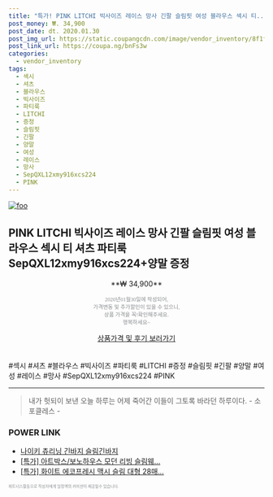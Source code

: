 ```yaml
--- 
title: "특가! PINK LITCHI 빅사이즈 레이스 망사 긴팔 슬림핏 여성 블라우스 섹시 티..." 
post_money: ₩. 34,900 
post_date: dt. 2020.01.30 
post_img_url: https://static.coupangcdn.com/image/vendor_inventory/8f1f/40a119e0992bacd81cab88ef3b6ef8b9820d0191ca484cf222fdf342f203.jpg 
post_link_url: https://coupa.ng/bnFs3w 
categories: 
  - vendor_inventory 
tags: 
  - 섹시 
  - 셔츠 
  - 블라우스 
  - 빅사이즈 
  - 파티룩 
  - LITCHI 
  - 증정 
  - 슬림핏 
  - 긴팔 
  - 양말 
  - 여성 
  - 레이스 
  - 망사 
  - SepQXL12xmy916xcs224 
  - PINK 
--- 
```

[![foo](https://static.coupangcdn.com/image/vendor_inventory/8f1f/40a119e0992bacd81cab88ef3b6ef8b9820d0191ca484cf222fdf342f203.jpg)](https://coupa.ng/bnFs3w) 

## PINK LITCHI 빅사이즈 레이스 망사 긴팔 슬림핏 여성 블라우스 섹시 티 셔츠 파티룩 SepQXL12xmy916xcs224+양말 증정 
<p style="text-align: center;">**₩ 34,900**</p> 
<p style="text-align: center;"><span style="color: #898c8f; font-family: Georgia,Times,serif; font-size: 0.75em;">2020년01월30일에 작성되어, <br>가격변동 및 추가할인이 있을 수 있으니,<br> 상품 가격을 꼭!확인해주세요.<br>행복하세요~</span> 
</p>	 
<div markdown="0" style="text-align: center;"><a href="https://coupa.ng/bnFs3w" class="btn btn--success">상품가격 및 후기 보러가기</a></div> 
<br><br> 
  #섹시 #셔츠 #블라우스 #빅사이즈 #파티룩 #LITCHI #증정 #슬림핏 #긴팔 #양말 #여성 #레이스 #망사 #SepQXL12xmy916xcs224 #PINK 
<hr> 

> 내가 헛되이 보낸 오늘 하루는 어제 죽어간 이들이 그토록 바라던 하루이다. - 소포클레스 - 


### POWER LINK

* <a href="https://blog.naver.com/fasyy4321/221785910952" target="_blank">나이키 츄리닝 긴바지 슬림긴바지</a>
* <a href="https://blog.naver.com/sakai111/221789062419" target="_blank">[특가] 아트박스/보노하우스 모던 리빙 슬림웨...</a>
* <a href="https://blog.naver.com/sakai111/221786837446" target="_blank">[특가] 화이트 에코프레시 맥시 슬림 대형 28매...</a>

<span style="color: #898c8f; font-family: Georgia,Times,serif; font-size: 0.55em;">파트너스활동으로 작성자에게 일정액의 커미션이 제공될수 있습니다.</span> 
